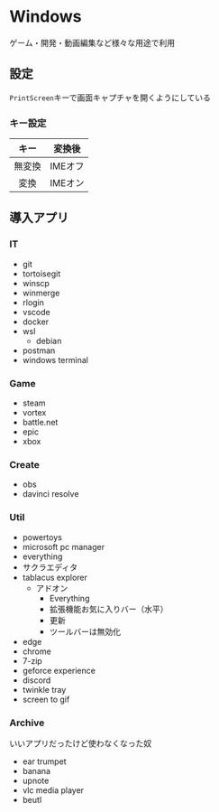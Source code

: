 # Windows
ゲーム・開発・動画編集など様々な用途で利用

## 設定
`PrintScreen`キーで画面キャプチャを開くようにしている

### キー設定
|  キー  | 変換後  |
| :----: | :-----: |
| 無変換 | IMEオフ |
|  変換  | IMEオン |

## 導入アプリ
### IT
* git
* tortoisegit
* winscp
* winmerge
* rlogin
* vscode
* docker
* wsl
    * debian
* postman
* windows terminal

### Game
* steam
* vortex
* battle.net
* epic
* xbox

### Create
* obs
* davinci resolve

### Util
* powertoys
* microsoft pc manager
* everything
* サクラエディタ
* tablacus explorer
    * アドオン
        * Everything
        * 拡張機能お気に入りバー（水平）
        * 更新
        * ツールバーは無効化
* edge
* chrome
* 7-zip
* geforce experience
* discord
* twinkle tray
* screen to gif

### Archive
いいアプリだったけど使わなくなった奴
* ear trumpet
* banana
* upnote
* vlc media player
* beutl